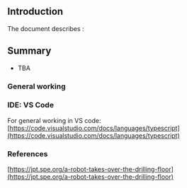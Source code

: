 ## Introduction
The document describes :

## Summary

- TBA

### General working

### IDE: VS Code 

For general working in VS code:
[https://code.visualstudio.com/docs/languages/typescript](https://code.visualstudio.com/docs/languages/typescript)





### References

[https://jpt.spe.org/a-robot-takes-over-the-drilling-floor](https://jpt.spe.org/a-robot-takes-over-the-drilling-floor)
